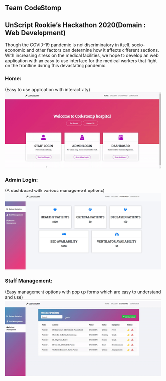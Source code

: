 ## Team CodeStomp 
## UnScript Rookie’s Hackathon 2020(Domain : Web Development)
Though the COVID-19 pandemic is not discriminatory in itself, socio-economic and other factors can determine how it affects different sections. With increasing stress on the medical facilities, we hope to develop an web application with an easy to use interface for the medical workers that fight on the frontline during this devastating pandemic.
### Home:
(Easy to use application with interactivity)
![video](https://github.com/mkaustubh/CodeStomp/blob/gh-pages/static/readme/home.gif)

### Admin Login:
(A dashboard with various management options)
![img](https://github.com/mkaustubh/CodeStomp/blob/gh-pages/static/readme/dashboard.JPG)

### Staff Management:
(Easy management options with pop up forms which are easy to understand and use)
![video](https://github.com/mkaustubh/CodeStomp/blob/gh-pages/static/readme/management.gif.gif)
